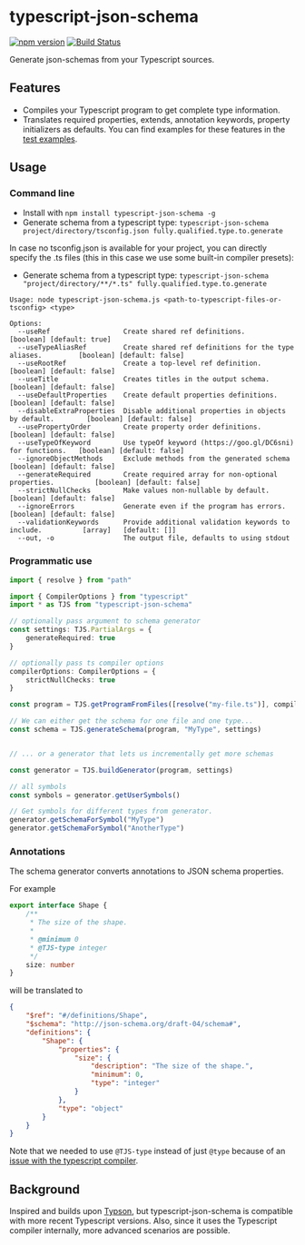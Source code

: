 # typescript-json-schema

[![npm version](https://img.shields.io/npm/v/typescript-json-schema.svg)](https://www.npmjs.com/package/typescript-json-schema) [![Build Status](https://travis-ci.org/YousefED/typescript-json-schema.svg?branch=master)](https://travis-ci.org/YousefED/typescript-json-schema)

Generate json-schemas from your Typescript sources.

## Features

* Compiles your Typescript program to get complete type information.
* Translates required properties, extends, annotation keywords, property initializers as defaults. You can find examples for these features in the [test examples](https://github.com/YousefED/typescript-json-schema/tree/master/test/programs).

## Usage

### Command line

* Install with `npm install typescript-json-schema -g`
* Generate schema from a typescript type: `typescript-json-schema project/directory/tsconfig.json fully.qualified.type.to.generate`

In case no tsconfig.json is available for your project, you can directly specify the .ts files (this in this case we use some built-in compiler presets):

* Generate schema from a typescript type: `typescript-json-schema "project/directory/**/*.ts" fully.qualified.type.to.generate`

```
Usage: node typescript-json-schema.js <path-to-typescript-files-or-tsconfig> <type>

Options:
  --useRef                  Create shared ref definitions.                              [boolean] [default: true]
  --useTypeAliasRef         Create shared ref definitions for the type aliases.         [boolean] [default: false]
  --useRootRef              Create a top-level ref definition.                          [boolean] [default: false]
  --useTitle                Creates titles in the output schema.                        [boolean] [default: false]
  --useDefaultProperties    Create default properties definitions.                      [boolean] [default: false]
  --disableExtraProperties  Disable additional properties in objects by default.        [boolean] [default: false]
  --usePropertyOrder        Create property order definitions.                          [boolean] [default: false]
  --useTypeOfKeyword        Use typeOf keyword (https://goo.gl/DC6sni) for functions.   [boolean] [default: false]
  --ignoreObjectMethods     Exclude methods from the generated schema                   [boolean] [default: false]
  --generateRequired        Create required array for non-optional properties.          [boolean] [default: false]
  --strictNullChecks        Make values non-nullable by default.                        [boolean] [default: false]
  --ignoreErrors            Generate even if the program has errors.                    [boolean] [default: false]
  --validationKeywords      Provide additional validation keywords to include.          [array]   [default: []]
  --out, -o                 The output file, defaults to using stdout
```

### Programmatic use

```ts
import { resolve } from "path"

import { CompilerOptions } from "typescript"
import * as TJS from "typescript-json-schema"

// optionally pass argument to schema generator
const settings: TJS.PartialArgs = {
    generateRequired: true
}

// optionally pass ts compiler options
compilerOptions: CompilerOptions = {
    strictNullChecks: true
}

const program = TJS.getProgramFromFiles([resolve("my-file.ts")], compilerOptions)

// We can either get the schema for one file and one type...
const schema = TJS.generateSchema(program, "MyType", settings)


// ... or a generator that lets us incrementally get more schemas

const generator = TJS.buildGenerator(program, settings)

// all symbols
const symbols = generator.getUserSymbols()

// Get symbols for different types from generator.
generator.getSchemaForSymbol("MyType")
generator.getSchemaForSymbol("AnotherType")
```

### Annotations

The schema generator converts annotations to JSON schema properties. 

For example

```ts
export interface Shape {
    /**
     * The size of the shape.
     *
     * @minimum 0
     * @TJS-type integer
     */
    size: number
}
```

will be translated to 
```json
{
    "$ref": "#/definitions/Shape",
    "$schema": "http://json-schema.org/draft-04/schema#",
    "definitions": {
        "Shape": {
            "properties": {
                "size": {
                    "description": "The size of the shape.",
                    "minimum": 0,
                    "type": "integer"
                }
            },
            "type": "object"
        }
    }
}
```

Note that we needed to use `@TJS-type` instead of just `@type` because of an [issue with the typescript compiler](https://github.com/Microsoft/TypeScript/issues/13498). 

## Background

Inspired and builds upon [Typson](https://github.com/lbovet/typson/), but typescript-json-schema is compatible with more recent Typescript versions. Also, since it uses the Typescript compiler internally, more advanced scenarios are possible.
